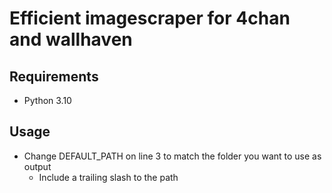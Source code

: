 # Efficient imagescraper for 4chan and wallhaven

## Requirements
* Python 3.10

## Usage
* Change DEFAULT_PATH on line 3 to match the folder you want to use as output
    * Include a trailing slash to the path
